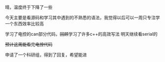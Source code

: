晴，温度终于下降了一些

今天主要是看源码和学习其中遇到的不熟悉的语法，我觉得以后可以一周只专注学一个东西效率比较高

学习了电控的can部分代码，~~回顾~~学习了许多c++的高效写法
明天继续看serial的

~~预计这周能看完电控代码~~

申请了一个科研组，得到了回复，希望能进


